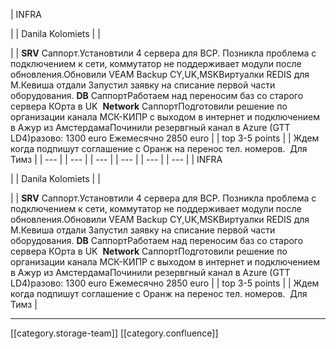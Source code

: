 





| INFRA

 | 
| Danila Kolomiets | 
| 

 | 
|  **SRV**  Саппорт.Установтили 4 сервера для BCP. Позникла проблема с подключением к сети, коммутатор не поддерживает модули после обновления.Обновили VEAM Backup СY,UK,MSKВиртуалки REDIS для М.Кевиша отдали Запустил заявку на списание первой части оборудования. **DB** СаппортРаботаем над переносим баз со старого сервера КОрта в UK  **Network** СаппортПодготовили решение по организации канала МСК-КИПР с выходом в интернет и подключением в Ажур из АмстердамаПочинили резервгный канал в Azure (GTT LD4)разово: 1300 euro Ежемесячно 2850 euro | 
| top 3-5 points | 
| Ждем когда подпишут соглашение с Оранж на перенос тел. номеров.  Для Тимз | 
|  --- | 
|  --- | 
|  --- | 
|  --- | 
|  --- | 
|  --- | 
| INFRA

 | 
| Danila Kolomiets | 
| 

 | 
|  **SRV**  Саппорт.Установтили 4 сервера для BCP. Позникла проблема с подключением к сети, коммутатор не поддерживает модули после обновления.Обновили VEAM Backup СY,UK,MSKВиртуалки REDIS для М.Кевиша отдали Запустил заявку на списание первой части оборудования. **DB** СаппортРаботаем над переносим баз со старого сервера КОрта в UK  **Network** СаппортПодготовили решение по организации канала МСК-КИПР с выходом в интернет и подключением в Ажур из АмстердамаПочинили резервгный канал в Azure (GTT LD4)разово: 1300 euro Ежемесячно 2850 euro | 
| top 3-5 points | 
| Ждем когда подпишут соглашение с Оранж на перенос тел. номеров.  Для Тимз | 







*****

[[category.storage-team]] 
[[category.confluence]] 
